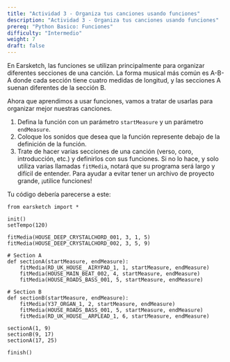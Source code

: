 ```yaml
---
title: "Actividad 3 - Organiza tus canciones usando funciones"
description: "Actividad 3 - Organiza tus canciones usando funciones"
prereq: "Python Basico: Funciones"
difficulty: "Intermedio"
weight: 7
draft: false
---
```


En Earsketch, las funciones se utilizan principalmente para organizar diferentes secciones de una canción. La forma musical más común es A-B-A donde cada sección tiene cuatro medidas de longitud, y las secciones A suenan diferentes de la sección B. 

Ahora que aprendimos a usar funciones, vamos a tratar de usarlas para organizar mejor nuestras canciones.

1. Defina la función con un parámetro `startMeasure` y un parámetro `endMeasure`.
2. Coloque los sonidos que desea que la función represente debajo de la definición de la función.
3. Trate de hacer varias secciones de una canción (verso, coro, introducción, etc.) y definirlos con sus funciones. Si no lo hace, y solo utiliza varias llamadas `fitMedia`, notará que su programa será largo y difícil de entender. Para ayudar a evitar tener un archivo de proyecto grande, ¡utilice funciones!

Tu código debería parecerse a este:
    
    from earsketch import *

    init()
    setTempo(120)

    fitMedia(HOUSE_DEEP_CRYSTALCHORD_001, 3, 1, 5)
    fitMedia(HOUSE_DEEP_CRYSTALCHORD_002, 3, 5, 9)

    # Section A
    def sectionA(startMeasure, endMeasure):
        fitMedia(RD_UK_HOUSE__AIRYPAD_1, 1, startMeasure, endMeasure)
        fitMedia(HOUSE_MAIN_BEAT_002, 4, startMeasure, endMeasure)
        fitMedia(HOUSE_ROADS_BASS_001, 5, startMeasure, endMeasure)  

    # Section B
    def sectionB(startMeasure, endMeasure):
        fitMedia(Y37_ORGAN_1, 2, startMeasure, endMeasure)
        fitMedia(HOUSE_ROADS_BASS_001, 5, startMeasure, endMeasure)
        fitMedia(RD_UK_HOUSE__ARPLEAD_1, 6, startMeasure, endMeasure)

    sectionA(1, 9)
    sectionB(9, 17)
    sectionA(17, 25)

    finish()